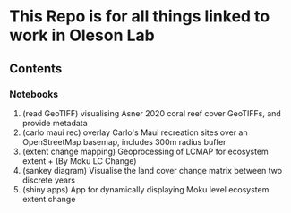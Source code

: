 # This Repo is for all things linked to work in Oleson Lab

## Contents
### Notebooks

1. (read GeoTIFF) visualising Asner 2020 coral reef cover GeoTIFFs, and provide metadata
2. (carlo maui rec) overlay Carlo's Maui recreation sites over an OpenStreetMap basemap, includes 300m radius buffer
3. (extent change mapping) Geoprocessing of LCMAP for ecosystem extent + (By Moku LC Change)
4. (sankey diagram) Visualise the land cover change matrix between two discrete years
5. (shiny apps) App for dynamically displaying Moku level ecosystem extent change
